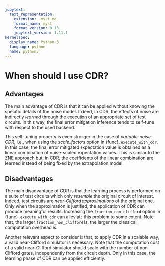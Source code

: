 ```yaml
---
jupytext:
  text_representation:
    extension: .myst.md
    format_name: myst
    format_version: 0.13
    jupytext_version: 1.11.1
kernelspec:
  display_name: Python 3
  language: python
  name: python3
---
```


# When should I use CDR?

## Advantages

The main advantage of CDR is that it can be applied without knowing the specific details of the noise
model. Indeed, in CDR, the effects of noise are indirectly _learned_ through the execution of an appropriate
set of test circuits. In this way, the final error mitigation inference tends to self-tune with respect
to the used backend.

This self-tuning property is even stronger in the case of _variable-noise-CDR_, i.e., when using the _scale_factors_ option
in {func}`.execute_with_cdr`. In this case, the final error mitigated expectation value is obtained
as a linear combination of noise-scaled expectation values. This is similar to the [ZNE approach](zne-5-theory.myst.md) but, in CDR, 
the coefficients of the linear combination are learned instead of being fixed by the extrapolation model.


## Disadvantages

The main disadvantage of CDR is that the learning process is performed on a suite of test circuits which
only _resemble_ the original circuit of interest. Indeed, test circuits are _near-Clifford approximations_
of the original one. Only when the approximation is justified, the application of CDR can produce meaningful
results.
Increasing the `fraction_non_clifford` option in {func}`.execute_with_cdr` can alleviate this problem
to some extent. Note that, the larger `fraction_non_clifford` is, the larger the classical computation overhead is.

Another relevant aspect to consider is that, to apply CDR in a scalable way, a valid near-Clifford simulator
is necessary. Note that the computation cost of a valid near-Clifford simulator should scale with the number of non-Clifford
gates, independently from the circuit depth. Only in this case, the learning phase of CDR can be applied efficiently.
